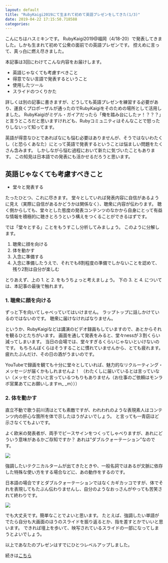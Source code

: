 ```yaml
---
layout: default
title: "RubyKaigi2019にて生まれて初めて英語プレゼンをしてきた(1/3)"
date: 2019-04-22 17:15:50.718588
categories: 
---
```


こんにちはハスミキンです。
RubyKaigi2019@福岡（4/18-20）で発表してきました。しかも生まれて初めて公衆の面前での英語プレゼンです。
控えめに言って、真っ白に燃え尽きました。


本記事は3回にわけてこんな内容をお届けします。

- 英語じゃなくても考慮すべきこと
- 得意でない言語で発表するということ
- 使用したツール
- スライドのつくりかた

詳しくは別の記事に書きますが、どうしても英語プレゼンを練習する必要があり、運良くプロポーザルが通ったのでRubyKaigiをそのための場所として活用しました。
RubyKaigiがミゲル・ガイアだったら「俺を踏み台にしたァ！？？？」と言うところだと思いますけれども、Rubyコミュニティはそんなことで怒ったりしないって知ってます。


英語が得意なひとであればなにも悩む必要はありませんが、そうではないわたくし（と恐らくあなた）にとって英語で発表するということは悩ましい問題をたくさん含みます。
しかしながら悩む過程において新たに気づいたこともあります。
この知見は日本語での発表にも活かせるだろうと思います。

## 英語じゃなくても考慮すべきこと

* 堂々と発表する

たったひとつ、これに尽きます。
堂々としていれば発表内容に自信があるように見え（実際に自信があるかどうかは関係なく）、聴衆に内容が伝わります。
聴く側からしても、堂々とした態度の発表コンテンツのなかから自身にとって有益な情報を積極的に聴きとろうという構えをつくることができるはずです。


では「堂々とする」ことをもうすこし分析してみましょう。
このように分解します。

1. 聴衆に顔を向ける
2. 体を動かす
3. 入念に準備する
4. 入念に準備したうえで、それでも8割程度の準備でしかないことを認めて、残り2割は自分が楽しむ

とりあえず、上の 1. と 2. をもうちょっと考えましょう。
下の 3. と 4. については、本記事の最後で触れます。

### 1. 聴衆に顔を向ける

ずっと下を向いてしゃべっていてはいけません。
ラップトップに話しかけているのではないのです。
聴衆に届けなければなりません。


というか、RubyKaigiなどは講演のビデオ録画もしていますので、あとからそれを観るひとたちがいます。
画面を通して発表をみると、堂々nessが３割くらい減ってしまいます。
当日の会場では、堂々すぎるくらいじゃないといけないのです。
もちろんぼくらはそうすることに慣れていませんから、とても疲れます。
疲れたぶんだけ、その日の酒がうまいのです。


YouTubeで録画を観ても十分に堂々としていれば、魅力的なリクルーティング・メッセージが届くかもしれませんよ！
（わたくしに届いているとは言っていない（メッセくださいと言っているつもりもありません（お仕事のご依頼はモンラボ営業あてにお願いしますm_ _m）））

### 2. 体を動かす

直立不動で歌う前川清はとても素敵ですが、われわれのような表現素人はコンテンツ内の肝心な箇所を体で示したほうがよいでしょう。
と言っても一青窈ほど示さなくてもよいです。


よく欧米の発表者が、両手でピースサインをつくってしゃべりますが、あれにどういう意味があるかご存知ですか？
あれは“ダブルクォーテーション”なのです。

![](https://78.media.tumblr.com/8752654161d1b33dbfb8e3264696f648/tumblr_oat1sog19f1r2hxb6o1_250.gif)

強調したいテクニカルタームが出てきたときや、一般名詞ではあるが文脈に依存した特殊な使い方をする場合などに、あの動作をするのです。


日本語の場合ですとダブルクォーテーションではなくカギカッコですが、体でそれを表現してもたぶん伝わりませんし、自分のようなおっさんがやっても苦笑されて終わりです。

![](http://cdn-ak.d.st-hatena.com/diary/General-Project/2005-11-26.jpg)

でも大丈夫です。簡単なことでよいと思います。
たとえば、強調したい単語がでたら自分も大画面のほうのスライドを振り返るとか、指を差すとかでいいと思います。
できれば壇上を歩いて、映写されているスライドの一部になってしまうとよいでしょう。


以上であなたのプレゼンはすでにひとつレベルアップしました。


続きは[こちら](/hasumin/taked-in-english-on-RubyKaigi2019-2)
